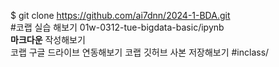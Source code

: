 $ git clone https://github.com/ai7dnn/2024-1-BDA.git
<br>
#코랩 실습 해보기 01w-0312-tue-bigdata-basic/ipynb
<br>
**마크다운** 작성해보기
<br>
코랩 구글 드라이브 연동해보기
코랩 깃허브 사본 저장해보기 #inclass/
